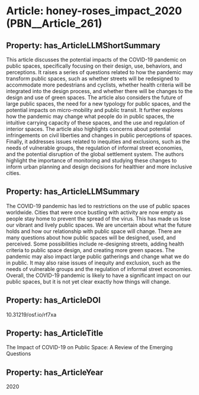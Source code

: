 # Article: __honey-roses_impact_2020__ (PBN__Article_261)

## Property: has_ArticleLLMShortSummary

This article discusses the potential impacts of the COVID-19 pandemic on public spaces, specifically focusing on their design, use, behaviors, and perceptions. It raises a series of questions related to how the pandemic may transform public spaces, such as whether streets will be redesigned to accommodate more pedestrians and cyclists, whether health criteria will be integrated into the design process, and whether there will be changes to the design and use of green spaces. The article also considers the future of large public spaces, the need for a new typology for public spaces, and the potential impacts on micro-mobility and public transit. It further explores how the pandemic may change what people do in public spaces, the intuitive carrying capacity of these spaces, and the use and regulation of interior spaces. The article also highlights concerns about potential infringements on civil liberties and changes in public perceptions of spaces. Finally, it addresses issues related to inequities and exclusions, such as the needs of vulnerable groups, the regulation of informal street economies, and the potential disruption of the global settlement system. The authors highlight the importance of monitoring and studying these changes to inform urban planning and design decisions for healthier and more inclusive cities.

## Property: has_ArticleLLMSummary

The COVID-19 pandemic has led to restrictions on the use of public spaces worldwide. Cities that were once bustling with activity are now empty as people stay home to prevent the spread of the virus. This has made us lose our vibrant and lively public spaces. We are uncertain about what the future holds and how our relationship with public space will change. There are many questions about how public spaces will be designed, used, and perceived. Some possibilities include re-designing streets, adding health criteria to public space design, and creating more green spaces. The pandemic may also impact large public gatherings and change what we do in public. It may also raise issues of inequity and exclusion, such as the needs of vulnerable groups and the regulation of informal street economies. Overall, the COVID-19 pandemic is likely to have a significant impact on our public spaces, but it is not yet clear exactly how things will change.

## Property: has_ArticleDOI

10.31219/osf.io/rf7xa

## Property: has_ArticleTitle

The Impact of COVID-19 on Public Space: A Review of the Emerging Questions

## Property: has_ArticleYear

2020

